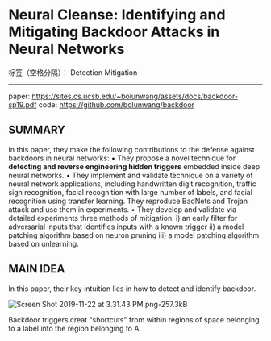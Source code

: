 ﻿# Neural Cleanse: Identifying and Mitigating Backdoor Attacks in Neural Networks

标签（空格分隔）： Detection Mitigation

---
paper: https://sites.cs.ucsb.edu/~bolunwang/assets/docs/backdoor-sp19.pdf
code: https://github.com/bolunwang/backdoor

## SUMMARY
In this paper, they make the following contributions to the defense
against backdoors in neural networks:
• They propose a novel technique for **detecting and reverse engineering hidden triggers** embedded inside deep neural networks.
• They implement and validate technique on a variety of neural network applications, including handwritten digit recognition, traffic sign recognition, facial recognition with large number of labels, and facial recognition using transfer learning. They reproduce BadNets and Trojan attack and use them in experiments.
• They develop and validate via detailed experiments three methods of mitigation: 
i) an early filter for adversarial inputs that identifies inputs with a known trigger
ii) a model patching algorithm based on neuron pruning
iii) a model patching algorithm based on unlearning.

## MAIN IDEA
In this paper, their key intuition lies in how to detect and identify backdoor.

![Screen Shot 2019-11-22 at 3.31.43 PM.png-257.3kB][1]

Backdoor triggers creat "shortcuts" from within regions of space belonging to a label into the region belonging to A. 


  [1]: http://static.zybuluo.com/Shenao/exbnpmklrwbsse5ndupdabr9/Screen%20Shot%202019-11-22%20at%203.31.43%20PM.png